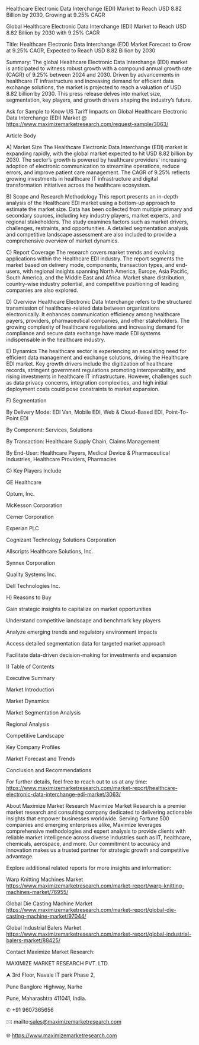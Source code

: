 Healthcare Electronic Data Interchange (EDI) Market to Reach USD 8.82 Billion by 2030, Growing at 9.25% CAGR

Global Healthcare Electronic Data Interchange (EDI) Market to Reach USD 8.82 Billion by 2030 with 9.25% CAGR

Title:
Healthcare Electronic Data Interchange (EDI) Market Forecast to Grow at 9.25% CAGR, Expected to Reach USD 8.82 Billion by 2030

Summary:
The global Healthcare Electronic Data Interchange (EDI) market is anticipated to witness robust growth with a compound annual growth rate (CAGR) of 9.25% between 2024 and 2030. Driven by advancements in healthcare IT infrastructure and increasing demand for efficient data exchange solutions, the market is projected to reach a valuation of USD 8.82 billion by 2030. This press release delves into market size, segmentation, key players, and growth drivers shaping the industry’s future.

Ask for Sample to Know US Tariff Impacts on Global Healthcare Electronic Data Interchange (EDI) Market @ https://www.maximizemarketresearch.com/request-sample/3063/ 

Article Body

A) Market Size
The Healthcare Electronic Data Interchange (EDI) market is expanding rapidly, with the global market expected to hit USD 8.82 billion by 2030. The sector’s growth is powered by healthcare providers' increasing adoption of electronic communication to streamline operations, reduce errors, and improve patient care management. The CAGR of 9.25% reflects growing investments in healthcare IT infrastructure and digital transformation initiatives across the healthcare ecosystem.

B) Scope and Research Methodology
This report presents an in-depth analysis of the Healthcare EDI market using a bottom-up approach to estimate the market size. Data has been collected from multiple primary and secondary sources, including key industry players, market experts, and regional stakeholders. The study examines factors such as market drivers, challenges, restraints, and opportunities. A detailed segmentation analysis and competitive landscape assessment are also included to provide a comprehensive overview of market dynamics.

C) Report Coverage
The research covers market trends and evolving applications within the Healthcare EDI industry. The report segments the market based on delivery mode, components, transaction types, and end-users, with regional insights spanning North America, Europe, Asia Pacific, South America, and the Middle East and Africa. Market share distribution, country-wise industry potential, and competitive positioning of leading companies are also explored.

D) Overview
Healthcare Electronic Data Interchange refers to the structured transmission of healthcare-related data between organizations electronically. It enhances communication efficiency among healthcare payers, providers, pharmaceutical companies, and other stakeholders. The growing complexity of healthcare regulations and increasing demand for compliance and secure data exchange have made EDI systems indispensable in the healthcare industry.

E) Dynamics
The healthcare sector is experiencing an escalating need for efficient data management and exchange solutions, driving the Healthcare EDI market. Key growth drivers include the digitization of healthcare records, stringent government regulations promoting interoperability, and rising investments in healthcare IT infrastructure. However, challenges such as data privacy concerns, integration complexities, and high initial deployment costs could pose constraints to market expansion.

F) Segmentation

By Delivery Mode: EDI Van, Mobile EDI, Web & Cloud-Based EDI, Point-To-Point EDI

By Component: Services, Solutions

By Transaction: Healthcare Supply Chain, Claims Management

By End-User: Healthcare Payers, Medical Device & Pharmaceutical Industries, Healthcare Providers, Pharmacies

G) Key Players Include

GE Healthcare

Optum, Inc.

McKesson Corporation

Cerner Corporation

Experian PLC

Cognizant Technology Solutions Corporation

Allscripts Healthcare Solutions, Inc.

Synnex Corporation

Quality Systems Inc.

Dell Technologies Inc.

H) Reasons to Buy

Gain strategic insights to capitalize on market opportunities

Understand competitive landscape and benchmark key players

Analyze emerging trends and regulatory environment impacts

Access detailed segmentation data for targeted market approach

Facilitate data-driven decision-making for investments and expansion

I) Table of Contents

Executive Summary

Market Introduction

Market Dynamics

Market Segmentation Analysis

Regional Analysis

Competitive Landscape

Key Company Profiles

Market Forecast and Trends

Conclusion and Recommendations

For further details, feel free to reach out to us at any time: https://www.maximizemarketresearch.com/market-report/healthcare-electronic-data-interchange-edi-market/3063/ 

About Maximize Market Research
Maximize Market Research is a premier market research and consulting company dedicated to delivering actionable insights that empower businesses worldwide. Serving Fortune 500 companies and emerging enterprises alike, Maximize leverages comprehensive methodologies and expert analysis to provide clients with reliable market intelligence across diverse industries such as IT, healthcare, chemicals, aerospace, and more. Our commitment to accuracy and innovation makes us a trusted partner for strategic growth and competitive advantage.

Explore additional related reports for more insights and information:

Warp Knitting Machines Market https://www.maximizemarketresearch.com/market-report/warp-knitting-machines-market/76955/ 

Global Die Casting Machine Market https://www.maximizemarketresearch.com/market-report/global-die-casting-machine-market/97044/ 

Global Industrial Balers Market https://www.maximizemarketresearch.com/market-report/global-industrial-balers-market/88425/ 

Contact Maximize Market Research:

MAXIMIZE MARKET RESEARCH PVT. LTD.

⮝ 3rd Floor, Navale IT park Phase 2,

Pune Banglore Highway, Narhe

Pune, Maharashtra 411041, India.

✆ +91 9607365656

🖂 mailto:sales@maximizemarketresearch.com

🌐 https://www.maximizemarketresearch.com
